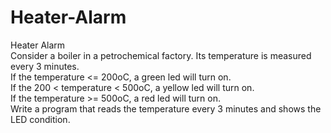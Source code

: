# Heater-Alarm
Heater Alarm <br/>
Consider a boiler in a petrochemical factory. Its temperature is measured every 3 minutes.<br/>
If the temperature <= 200oC, a green led will turn on.<br/>
If the 200 < temperature < 500oC, a yellow led will turn on.<br/>
If the temperature >= 500oC, a red led will turn on.<br/>
Write a program that reads the temperature every 3 minutes and shows the LED condition.<br/>
